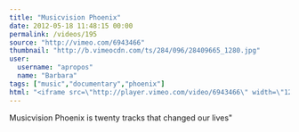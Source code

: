 ```yaml
---
title: "Musicvision Phoenix"
date: 2012-05-18 11:48:15 00:00
permalink: /videos/195
source: "http://vimeo.com/6943466"
thumbnail: "http://b.vimeocdn.com/ts/284/096/28409665_1280.jpg"
user:
  username: "apropos"
  name: "Barbara"
tags: ["music","documentary","phoenix"]
html: "<iframe src=\"http://player.vimeo.com/video/6943466\" width=\"1280\" height=\"720\" frameborder=\"0\" webkitallowfullscreen mozallowfullscreen allowfullscreen></iframe>"
---
```


Musicvision Phoenix is twenty tracks that changed our lives"